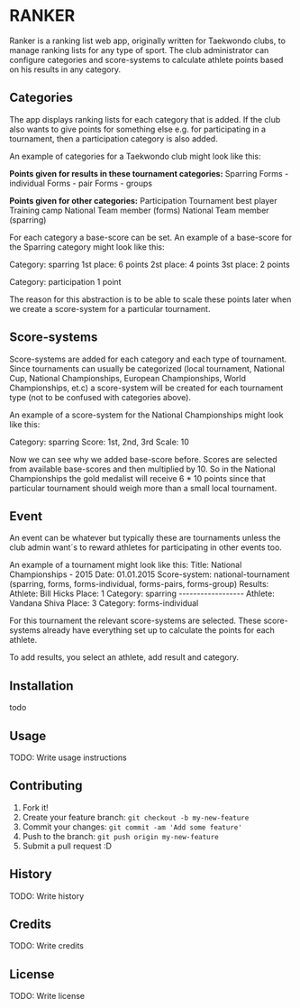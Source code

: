 # RANKER

Ranker is a ranking list web app, originally written for Taekwondo clubs, to manage ranking lists for any type of sport. The club administrator can configure categories and score-systems to calculate athlete points based on his results in any category.

## Categories
The app displays ranking lists for each category that is added. If the club also wants to give points for something else e.g. for participating in a tournament, then a participation category is also added.

An example of categories for a Taekwondo club might look like this:

**Points given for results in these tournament categories:**
Sparring
Forms - individual
Forms - pair
Forms - groups

**Points given for other categories:**
Participation
Tournament best player
Training camp
National Team member (forms)
National Team member (sparring)


For each category a base-score can be set. An example of a base-score for the Sparring category might look like this:

Category: sparring
1st place: 6 points
2st place: 4 points
3st place: 2 points

Category: participation
1 point

The reason for this abstraction is to be able to scale these points later when we create a score-system for a particular tournament.

## Score-systems
Score-systems are added for each category and each type of tournament. Since tournaments can usually be categorized (local tournament, National Cup, National Championships, European Championships, World Championships, et.c) a score-system will be created for each tournament type (not to be confused with categories above).

An example of a score-system for the National Championships might look like this:

Category: sparring
Score: 1st, 2nd, 3rd
Scale: 10 

Now we can see why we added base-score before. Scores are selected from available base-scores and then multiplied by 10. So in the National Championships the gold medalist will receive 6 * 10 points since that particular tournament should weigh more than a small local tournament.

## Event
An event can be whatever but typically these are tournaments unless the club admin want´s to reward athletes for participating in other events too.

An example of a tournament might look like this:
Title: National Championships - 2015
Date: 01.01.2015
Score-system: national-tournament (sparring, forms, forms-individual, forms-pairs, forms-group)
Results: 
    Athlete: Bill Hicks
    Place: 1
    Category: sparring
    ------------------
    Athlete: Vandana Shiva
    Place: 3
    Category: forms-individual
    

For this tournament the relevant score-systems are selected. These score-systems already have everything set up to calculate the points for each athlete.

To add results, you select an athlete, add result and category.


## Installation

todo

## Usage

TODO: Write usage instructions

## Contributing

1. Fork it!
2. Create your feature branch: `git checkout -b my-new-feature`
3. Commit your changes: `git commit -am 'Add some feature'`
4. Push to the branch: `git push origin my-new-feature`
5. Submit a pull request :D

## History

TODO: Write history

## Credits

TODO: Write credits

## License

TODO: Write license
